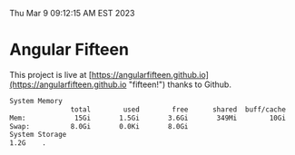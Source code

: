 Thu Mar  9 09:12:15 AM EST 2023

# Angular Fifteen


This project is live at [https://angularfifteen.github.io](https://angularfifteen.github.io "fifteen!") thanks to Github.

```bash
System Memory
               total        used        free      shared  buff/cache   available
Mem:            15Gi       1.5Gi       3.6Gi       349Mi        10Gi        13Gi
Swap:          8.0Gi       0.0Ki       8.0Gi
System Storage
1.2G	.
